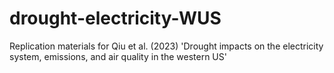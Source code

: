 # drought-electricity-WUS
Replication materials for Qiu et al. (2023) 'Drought impacts on the electricity system, emissions, and air quality in the western US'
